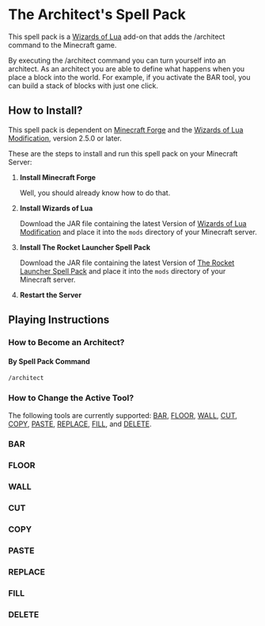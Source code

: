 # The Architect's Spell Pack

This spell pack is a [Wizards of Lua](http://www.wizards-of-lua.net) add-on that adds the /architect command to the Minecraft game.

By executing the /architect command you can turn yourself into an architect.
As an architect you are able to define what happens when you place a block into the world.
For example, if you activate the BAR tool, you can build a stack of blocks with just one click.


## How to Install?
This spell pack is dependent on [Minecraft Forge](http://files.minecraftforge.net/maven/net/minecraftforge/forge/index_1.12.2.html) 
and the [Wizards of Lua Modification](https://minecraft.curseforge.com/projects/wizards-of-lua/files), version 2.5.0 or later.

These are the steps to install and run this spell pack on your Minecraft Server:

1. **Install Minecraft Forge**

     Well, you should already know how to do that.
2. **Install Wizards of Lua**

     Download the JAR file containing the latest Version of 
     [Wizards of Lua Modification](https://minecraft.curseforge.com/projects/wizards-of-lua/files) and place it
     into the `mods` directory of your Minecraft server.
     
3. **Install The Rocket Launcher Spell Pack**

    Download the JAR file containing the latest Version of 
    [The Rocket Launcher Spell Pack](https://minecraft.curseforge.com/projects/rocket-launcher-spell-pack/files) and place it
    into the `mods` directory of your Minecraft server.
    
4. **Restart the Server**

## Playing Instructions
### How to Become an Architect?
#### By Spell Pack Command
```
/architect
```

### How to Change the Active Tool? 

The following tools are currently supported: [BAR](#bar), [FLOOR](#floor), [WALL](#wall), [CUT](#cut), [COPY](#copy), [PASTE](#paste), [REPLACE](#replace), [FILL](#fill), and [DELETE](#delete).

### BAR

### FLOOR

### WALL

### CUT

### COPY

### PASTE 

### REPLACE

### FILL

### DELETE
